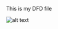 This is my DFD file

![alt text](https://cloud.githubusercontent.com/assets/21342507/19179504/c066ec9a-8c23-11e6-8cc0-5141ad91a9fb.PNG)

